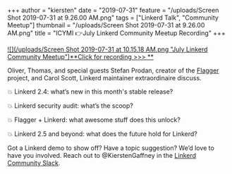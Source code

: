 +++
author = "kiersten"
date = "2019-07-31"
feature = "/uploads/Screen Shot 2019-07-31 at 9.26.00 AM.png"
tags = ["Linkerd Talk", "Community Meetup"]
thumbnail = "/uploads/Screen Shot 2019-07-31 at 9.26.00 AM.png"
title = "ICYMI 👉July Linkerd Community Meetup Recording"
+++

[![](/uploads/Screen Shot 2019-07-31 at 10.15.18 AM.png "July Linkerd Community
Meetup")**Click for recording >>>
**](https://www.crowdcast.io/e/linkerd-online-community-3/1)

Oliver, Thomas, and special guests Stefan Prodan, creator of the
[Flagger](https://buoyant.apms5.com/anywhere/m?s=buoyant&m=s_e0a90b64-f205-452b-b521-350ae1bd48fb&u=e1jq4wvfdtfmah9k8n0m2dj45n24cghn5mu46ha65mw38gj45mvmah9g8mt44ghg68w32&r2=d1u78w3k78qjytv9ehm7arhecdqpubvqcngqctbqdxt6pwtfctp62tv7cnt0&n=1)
project, and Carol Scott, Linkerd maintainer extraordinaire discuss.

💥 Linkerd 2.4: what’s new in this month's stable release?

💥 Linkerd security audit: what’s the scoop?

💥 Flagger + Linkerd: what awesome stuff does this unlock?

💥 Linkerd 2.5 and beyond: what does the future hold for Linkerd?

Got a Linkerd demo to show off? Have a topic suggestion? We’d love to have you
involved. Reach out to @KierstenGaffney in the [Linkerd Community
Slack](https://buoyant.apms5.com/anywhere/m?s=buoyant&m=s_e0a90b64-f205-452b-b521-350ae1bd48fb&u=e1jq4wvfdtfmah9k8n0m2dj45n24cghn5mu46ha65mw38gj45mvmah9g8mt44ghg68w32&r2=d1u78w3k78qjywvcc5hppbkcd5q6ptbjcgq6jvr&n=3).
